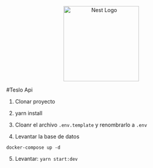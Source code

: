 <p align="center">
  <a href="http://nestjs.com/" target="blank"><img src="https://nestjs.com/img/logo-small.svg" width="200" alt="Nest Logo" /></a>
</p>

[circleci-image]: https://img.shields.io/circleci/build/github/nestjs/nest/master?token=abc123def456
[circleci-url]: https://circleci.com/gh/nestjs/nest

#Teslo Api

1. Clonar proyecto
2. yarn install

3. Cloanr el archivo ```.env.template``` y renombrarlo a ```.env```
4. Levantar la base de datos
```
docker-compose up -d
```
5. Levantar: ```yarn start:dev```